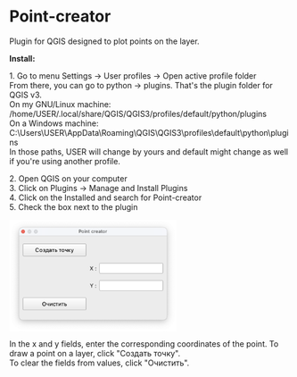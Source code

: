 # Point-creator
<html>
  <head>
  </head>
  <body>
<p>Plugin for QGIS designed to plot points on the layer.</p>

<b>Install:</b>
<p>
  1. Go to menu Settings -> User profiles -> Open active profile folder<br>
From there, you can go to python -> plugins. That's the plugin folder for QGIS v3.<br>
On my GNU/Linux machine:
/home/USER/.local/share/QGIS/QGIS3/profiles/default/python/plugins<br>
On a Windows machine:
 C:\Users\USER\AppData\Roaming\QGIS\QGIS3\profiles\default\python\plugins<br>
In those paths, USER will change by yours and default might change as well if you're using another profile.<br>
</p>

<p>
  2. Open QGIS on your computer<br>
  3. Click on Plugins -> Manage and Install Plugins<br>
  4. Click on the Installed and search for Point-creator<br>
  5. Сheck the box next to the plugin<br>
</p>

<span class="img-container">
<img src="plugin.png" alt="Plugin window" height="200" width="300" align="center">
</span>
<p>
  In the x and y fields, enter the corresponding coordinates of the point. To draw a point on a layer, click "Создать точку".<br>
  To clear the fields from values, click "Очистить".
</p>
</body>
</html>
